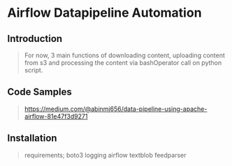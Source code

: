 # Airflow Datapipeline Automation

## Introduction



>For now, 3 main functions of downloading content, uploading content from s3 and processing the content via bashOperator call on python script.

## Code Samples

> https://medium.com/@abinmj656/data-pipeline-using-apache-airflow-81e47f3d9271 

## Installation

> requirements;
boto3
logging
airflow
textblob
feedparser